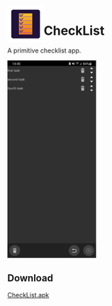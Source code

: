<img width="82" align="left" src="https://raw.githubusercontent.com/kryptonbutterfly/CheckList/master/app/src/main/res/mipmap-xxhdpi/ic_launcher.webp"/>

# CheckList

A primitive checklist app.

<img src="https://raw.githubusercontent.com/kryptonbutterfly/CheckList/master/md/Screenshot_CheckList.png" width="200"/>

## Download
[CheckList.apk](https://github.com/kryptonbutterfly/CheckList/releases/download/v1.3.0/CheckList.apk)
